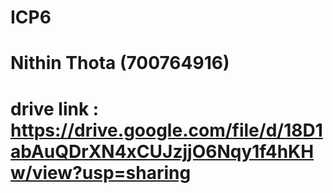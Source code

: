 # ICP6
# Nithin Thota (700764916)
# drive link : https://drive.google.com/file/d/18D1abAuQDrXN4xCUJzjjO6Nqy1f4hKHw/view?usp=sharing
